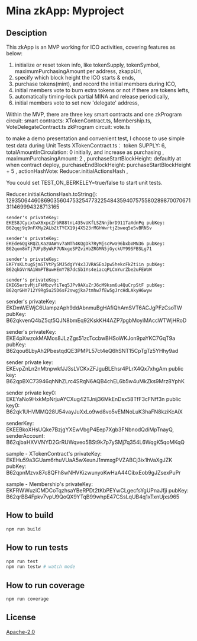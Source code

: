 # Mina zkApp: Myproject

## Desciption
This zkApp is an MVP working for ICO activities, covering features as below:
1) initialize or reset token info, like tokenSupply, tokenSymbol, maximumPurchasingAmount per address, zkappUri,
2) specify which block height the ICO starts & ends,
3) purchase tokens(mint), and record the initial members during ICO,
4) initial members vote to burn extra tokens or not if there are tokens lefts,
5) automatically timing-lock partial MINA and release periodically,
6) initial members vote to set new 'delegate' address,

Within the MVP, there are three key smart contracts and one zkProgram circuit:
	smart contracts: XTokenContract.ts, Membership.ts, VoteDelegateContract.ts 
	zkProgram circuit: vote.ts

to make a demo presentation and convenient test, I choose to use simple test data during Unit Tests
	XTokenContract.ts：
		token SUPPLY: 6,
		totalAmountInCirculation: 0 initially, and increase as purchasing ,
		maximumPurchasingAmount: 2 ,
		purchaseStartBlockHeight: defaultly at when contract deploy,
		purchaseEndBlockHeight: purchaseStartBlockHeight + 5 ,
		actionHashVote: Reducer.initialActionsHash ,

You could set TEST_ON_BERKELEY=true/false to start unit tests.











Reducer.initialActionsHash.toString():  12935064460869035604753254773225484359407575580289870070671311469994328713165

    sender's privateKey:  EKES8JCycxtwX6xpcZrbR88tnL435vUKfLSZNnjbrD911TaXdnPq pubKey:  B62qqj9q9nFXMy2ALbZtTYCX19j4X523rMGhWwrtjZbweq5eSvBRNSv

    sender's privateKey:  EKEde6QgkRQZLKazUAWnv7aNTh4KQgDk7RyMjscPwa96bxbVMN36 pubKey:  B62qom8mTj7UFpByWkP7UNxgeSPZviHbZRGMN5jGyckUY99SFBSLg71

    sender's privateKey:  EKFYsKLtugSjmSTVtPy5MJ5dgYY4x3JVRASEoJpw5hekcFkZtiin pubKey:  B62qkGVrNA1WmPTBuwHEmY7B7dcSb1Ys4eiacqPLCmYurZbe2uFEWoW

    sender's privateKey:  EKEG5erbvMjiFkMbzvfiTeq5JPv9AXuZrJ6cM9ksm6u4QuCrpStF pubKey:  B62qrGHY712Y9Rg5u25D6sF2swgjka7tmhw7fEw5gJrcHdLAkyH6wyw


sender's privateKey:  EKDmWEWjC6UampzAph9ddAbnmuBgHAfiQhAmSVT6ACJgPFzCsoTW  pubKey:  B62qkvenQ4bZ5qt5QJN8bmEq92KskKH4AZP7pgbMoyiMAccWTWjHRoD

sender's privateKey:  EKE4pXwzokMAMos8JLzZgs51zcTccbwBHSoWKJon9paYKC7GqT9a  pubKey:  B62qou6LbyAh2PbestqdQE3PMPL57ct4eQ6hSNT15CpTgTz5YHhy9ad

sender private key: EKEvpZnLn2nMtnpwkfJJ3sLVCKxZFJguBLEhsr4PLrX4Qx7xhgAm    public key: B62qpBXC73946qhNhZLrc4SRqN6AQB4chEL6b5w4uMkZks9Mrz8YphK

sender private key0: EKEYaNo9HxkMpNrjuAYCXug42TJnij36MkEnDsx58TfF3cFNff3n   public key0: B62qk1UHVMMQ28U54vayJuXxLo9wd8vo5vEMNoLuK3haFN8kziKcAiX

senderKey: EKEEBkoXHsUQke7BzjgYXEwVbgP4Eep7Xgb3FNbnodQdiMpTnayQ,  senderAccount: B62qjbaHXVVNYD2GrRUWqveo5BSt9k7p7ySMj7q354L6WqgK5qoMKqQ

sample - XTokenContract's privateKey:  EKEHu59a3GUam6rhuVUaA5wXeunJ1mmxgPVZABCj3ix1hVaXgJZK pubKey:  B62qpnMzvx87c8QFh8wNHVKizwunyoKwHaA44CibxEob9gJZsexPuPr

sample - Membership's privateKey:  EKFRWWuziCMDCoTqzhsaYBeRPDt2tKbPEYwCLgecfsYgUPnaJfji pubKey:  B62qrBB4Fpkv7vpU9QoQX9YTqB99whpE47CSsLqUB4q1xTxnUjxs965

## How to build

```sh
npm run build
```

## How to run tests

```sh
npm run test
npm run testw # watch mode
```

## How to run coverage

```sh
npm run coverage
```

## License

[Apache-2.0](LICENSE)
